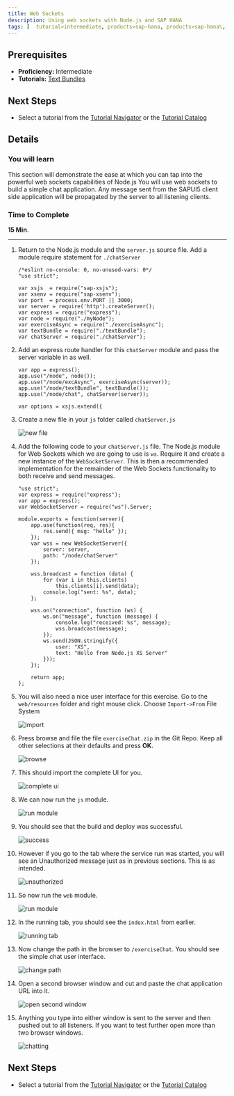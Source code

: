 ```yaml
---
title: Web Sockets
description: Using web sockets with Node.js and SAP HANA
tags: [  tutorial>intermediate, products>sap-hana, products>sap-hana\,-express-edition ]
---
```

## Prerequisites  
 - **Proficiency:** Intermediate
 - **Tutorials:** [Text Bundles](http://go.sap.com/developer/tutorials/xsa-node-text.html)

## Next Steps
 - Select a tutorial from the [Tutorial Navigator](http://go.sap.com/developer/tutorial-navigator.html) or the [Tutorial Catalog](http://go.sap.com/developer/tutorials.html)

## Details
### You will learn  
This section will demonstrate the ease at which you can tap into the powerful web sockets capabilities of Node.js You will use web sockets to build a simple chat application. Any message sent from the SAPUI5 client side application will be propagated by the server to all listening clients. 

### Time to Complete
**15 Min**.

---

1. Return to the Node.js module and the `server.js` source file. Add a module require statement for `./chatServer`

	```
	/*eslint no-console: 0, no-unused-vars: 0*/	"use strict";		var xsjs  = require("sap-xsjs");	var xsenv = require("sap-xsenv");	var port  = process.env.PORT || 3000;	var server = require('http').createServer();	var express = require("express");	var node = require("./myNode"); 	var exerciseAsync = require("./exerciseAsync");	var textBundle = require("./textBundle");	var chatServer = require("./chatServer");
	```

2. Add an express route handler for this `chatServer` module and pass the server variable in as well.  

	```
	var app = express(); 	app.use("/node", node());	app.use("/node/excAsync", exerciseAsync(server));	app.use("/node/textBundle", textBundle());	app.use("/node/chat", chatServer(server));		var options = xsjs.extend({
	```

3. Create a new file in your `js` folder called `chatServer.js`

	![new file](3.png)

4. Add the following code to your `chatServer.js` file. The Node.js module for Web Sockets which we are going to use is `ws`. Require it and create a new instance of the `WebSocketServer`. This is then a recommended implementation for the remainder of the Web Sockets functionality to both receive and send messages.

	```
	"use strict";	var express = require("express");	var app = express(); 	var WebSocketServer = require("ws").Server;		module.exports = function(server){		app.use(function(req, res){	    	res.send({ msg: "hello" });		});		var wss = new WebSocketServer({ 			server: server, 			path: "/node/chatServer"		});			wss.broadcast = function (data) {	    	for (var i in this.clients)	        	this.clients[i].send(data);	    	console.log("sent: %s", data);		};			wss.on("connection", function (ws) {	    	ws.on("message", function (message) {	        	console.log("received: %s", message);	        	wss.broadcast(message);			});	    	ws.send(JSON.stringify({	        	user: "XS",	        	text: "Hello from Node.js XS Server"	    	}));		});				return app;	};
	```

5. You will also need a nice user interface for this exercise.  Go to the `web/resources` folder and right mouse click. Choose `Import->From` File System

	![import](5.png)

6. Press browse and file the file `exerciseChat.zip` in the Git Repo. Keep all other selections at their defaults and press **OK**.

	![browse](6.png)

7. This should import the complete UI for you.

	![complete ui](7.png)

8. We can now run the `js` module. 

	![run module](8.png)

9. You should see that the build and deploy was successful. 

	![success](9.png)

10. However if you go to the tab where the service run was started, you will see an Unauthorized message just as in previous sections. This is as intended.

	![unauthorized](10.png)

11. So now run the `web` module.

	![run module](11.png)

12. In the running tab, you should see the `index.html` from earlier.  

	![running tab](12.png)

13. Now change the path in the browser to `/exerciseChat`. You should see the simple chat user interface.  

	![change path](13.png)

14. Open a second browser window and cut and paste the chat application URL into it. 

	![open second window](14.png)

15. Anything you type into either window is sent to the server and then pushed out to all listeners. If you want to test further open more than two browser windows.  
 	![chatting](15.png)


## Next Steps
 - Select a tutorial from the [Tutorial Navigator](http://go.sap.com/developer/tutorial-navigator.html) or the [Tutorial Catalog](http://go.sap.com/developer/tutorials.html)
